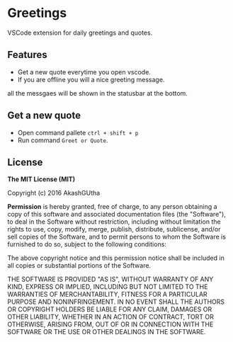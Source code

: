# Greetings 

VSCode extension for daily greetings and quotes.

## Features

* Get a new quote everytime you open vscode.
* If you are offline you will a nice greeting message.

all the messgaes will be shown in the statusbar at the bottom.

## Get a new quote

* Open command pallete  ```ctrl + shift + p```
* Run command  ```Greet or Quote```.

## License

**The MIT License (MIT)**

Copyright (c) 2016 AkashGUtha

__Permission__ is hereby granted, free of charge, to any person obtaining a copy of this software and associated documentation files (the "Software"), to deal in the Software without restriction, including without limitation the rights to use, copy, modify, merge, publish, distribute, sublicense, and/or sell copies of the Software, and to permit persons to whom the Software is furnished to do so, subject to the following conditions:

The above copyright notice and this permission notice shall be included in all copies or substantial portions of the Software.

THE SOFTWARE IS PROVIDED "AS IS", WITHOUT WARRANTY OF ANY KIND, EXPRESS OR IMPLIED, INCLUDING BUT NOT LIMITED TO THE WARRANTIES OF MERCHANTABILITY, FITNESS FOR A PARTICULAR PURPOSE AND NONINFRINGEMENT. IN NO EVENT SHALL THE AUTHORS OR COPYRIGHT HOLDERS BE LIABLE FOR ANY CLAIM, DAMAGES OR OTHER LIABILITY, WHETHER IN AN ACTION OF CONTRACT, TORT OR OTHERWISE, ARISING FROM, OUT OF OR IN CONNECTION WITH THE SOFTWARE OR THE USE OR OTHER DEALINGS IN THE SOFTWARE.